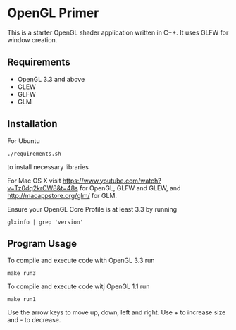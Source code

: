 # OpenGL Primer
This is a starter OpenGL shader application written in C++. It uses GLFW for window creation.

## Requirements
- OpenGL 3.3 and above
- GLEW
- GLFW
- GLM

## Installation
For Ubuntu 
```
./requirements.sh
```
to install necessary libraries

For Mac OS X visit https://www.youtube.com/watch?v=Tz0dq2krCW8&t=48s for OpenGL, GLFW and GLEW, and http://macappstore.org/glm/ for GLM.

Ensure your OpenGL Core Profile is at least 3.3 by running 
```
glxinfo | grep 'version'
```

## Program Usage
To compile and execute code with OpenGL 3.3 run
```
make run3
```

To compile and execute code witj OpenGL 1.1 run
```
make run1
```

Use the arrow keys to move up, down, left and right. Use + to increase size and - to decrease.
